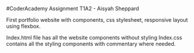 #CoderAcademy Assignment T1A2 - Aisyah Sheppard


First portfolio website with components, css stylesheet, responsive layout using flexbox.


Index.html file has all the website components without styling
Index.css contains all the styling components with commentary where needed.